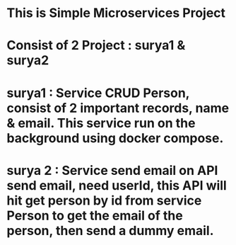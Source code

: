 # This is Simple Microservices Project
# Consist of 2 Project : surya1 & surya2
# surya1 : Service CRUD Person, consist of 2 important records, name & email. This service run on the background using docker compose.
# surya 2 : Service send email on API send email, need userId, this API will hit get person by id from service Person to get the email of the person, then send a dummy email.
